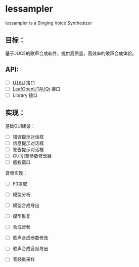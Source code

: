 # lessampler
 lessampler is a Singing Voice Synthesizer

## 目标：
基于JUCE的歌声合成软件，提供高质量，高效率的歌声合成体验。

## API:
- [ ] [UTAU](http://utau2008.xrea.jp/) 接口
- [ ] [LeafOpenUTAUQt](https://github.com/shine5402/LeafOpenUTAUQt) 接口
- [ ] Library 接口

## 实现：
基础GUI建设：
- [ ] 错误提示对话框
- [ ] 信息提示对话框
- [ ] 警告提示对话框
- [ ] GUI引擎参数修改器
- [ ] 版权窗口

音频实现：
- [ ] F0提取
- [ ] 模型分析
- [ ] 模型合成导出
- [ ] 模型恢复
- [ ] 合成音频
- [ ] 歌声合成参数修改
- [ ] 歌声合成音频导出
- [ ] 音频重采样

